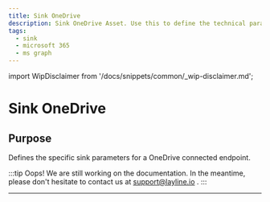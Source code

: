 ```yaml
---
title: Sink OneDrive
description: Sink OneDrive Asset. Use this to define the technical parameters for a OneDrive endpoint.
tags:
  - sink
  - microsoft 365
  - ms graph
---
```


import WipDisclaimer from '/docs/snippets/common/_wip-disclaimer.md';

# Sink OneDrive

## Purpose

Defines the specific sink parameters for a OneDrive connected endpoint.

:::tip Oops! We are still working on the documentation.
In the meantime, please don't hesitate to contact us at support@layline.io .
:::

---

<WipDisclaimer></WipDisclaimer>
